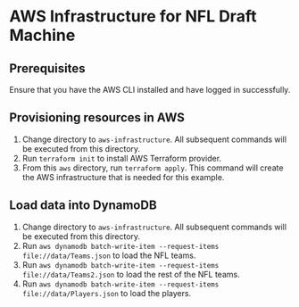 # AWS Infrastructure for NFL Draft Machine

## Prerequisites

Ensure that you have the AWS CLI installed and have logged in successfully.

## Provisioning resources in AWS 

1. Change directory to `aws-infrastructure`. All subsequent commands will be executed from this directory.
1. Run `terraform init` to install AWS Terraform provider.
1. From this `aws` directory, run `terraform apply`. This command will create the AWS infrastructure
that is needed for this example. 

## Load data into DynamoDB

1. Change directory to `aws-infrastructure`. All subsequent commands will be executed from this directory.
1. Run `aws dynamodb batch-write-item --request-items file://data/Teams.json` to load the NFL teams.
1. Run `aws dynamodb batch-write-item --request-items file://data/Teams2.json` to load the rest of the NFL teams.
1. Run `aws dynamodb batch-write-item --request-items file://data/Players.json` to load the players.
